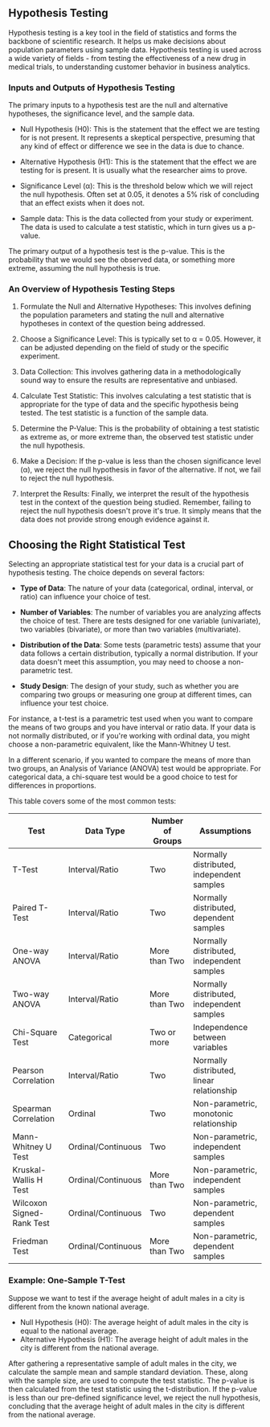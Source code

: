 ## Hypothesis Testing

Hypothesis testing is a key tool in the field of statistics and forms the backbone of scientific research. It helps us make decisions about population parameters using sample data. Hypothesis testing is used across a wide variety of fields - from testing the effectiveness of a new drug in medical trials, to understanding customer behavior in business analytics.

### Inputs and Outputs of Hypothesis Testing

The primary inputs to a hypothesis test are the null and alternative hypotheses, the significance level, and the sample data. 

* Null Hypothesis (H0): This is the statement that the effect we are testing for is not present. It represents a skeptical perspective, presuming that any kind of effect or difference we see in the data is due to chance.

* Alternative Hypothesis (H1): This is the statement that the effect we are testing for is present. It is usually what the researcher aims to prove.

* Significance Level (α): This is the threshold below which we will reject the null hypothesis. Often set at 0.05, it denotes a 5% risk of concluding that an effect exists when it does not.

* Sample data: This is the data collected from your study or experiment. The data is used to calculate a test statistic, which in turn gives us a p-value.

The primary output of a hypothesis test is the p-value. This is the probability that we would see the observed data, or something more extreme, assuming the null hypothesis is true.

### An Overview of Hypothesis Testing Steps

1. Formulate the Null and Alternative Hypotheses: This involves defining the population parameters and stating the null and alternative hypotheses in context of the question being addressed.

2. Choose a Significance Level: This is typically set to α = 0.05. However, it can be adjusted depending on the field of study or the specific experiment.

3. Data Collection: This involves gathering data in a methodologically sound way to ensure the results are representative and unbiased.

4. Calculate Test Statistic: This involves calculating a test statistic that is appropriate for the type of data and the specific hypothesis being tested. The test statistic is a function of the sample data.

5. Determine the P-Value: This is the probability of obtaining a test statistic as extreme as, or more extreme than, the observed test statistic under the null hypothesis.

6. Make a Decision: If the p-value is less than the chosen significance level (α), we reject the null hypothesis in favor of the alternative. If not, we fail to reject the null hypothesis.

7. Interpret the Results: Finally, we interpret the result of the hypothesis test in the context of the question being studied. Remember, failing to reject the null hypothesis doesn't prove it's true. It simply means that the data does not provide strong enough evidence against it.

## Choosing the Right Statistical Test

Selecting an appropriate statistical test for your data is a crucial part of hypothesis testing. The choice depends on several factors:

* **Type of Data**: The nature of your data (categorical, ordinal, interval, or ratio) can influence your choice of test. 

* **Number of Variables**: The number of variables you are analyzing affects the choice of test. There are tests designed for one variable (univariate), two variables (bivariate), or more than two variables (multivariate).

* **Distribution of the Data**: Some tests (parametric tests) assume that your data follows a certain distribution, typically a normal distribution. If your data doesn't meet this assumption, you may need to choose a non-parametric test.

* **Study Design**: The design of your study, such as whether you are comparing two groups or measuring one group at different times, can influence your test choice.

For instance, a t-test is a parametric test used when you want to compare the means of two groups and you have interval or ratio data. If your data is not normally distributed, or if you're working with ordinal data, you might choose a non-parametric equivalent, like the Mann-Whitney U test.

In a different scenario, if you wanted to compare the means of more than two groups, an Analysis of Variance (ANOVA) test would be appropriate. For categorical data, a chi-square test would be a good choice to test for differences in proportions.

This table covers some of the most common tests:

| Test                     | Data Type           | Number of Groups | Assumptions                                        |
|--------------------------|---------------------|------------------|----------------------------------------------------|
| T-Test                   | Interval/Ratio      | Two              | Normally distributed, independent samples          |
| Paired T-Test            | Interval/Ratio      | Two              | Normally distributed, dependent samples            |
| One-way ANOVA            | Interval/Ratio      | More than Two    | Normally distributed, independent samples          |
| Two-way ANOVA            | Interval/Ratio      | More than Two    | Normally distributed, independent samples          |
| Chi-Square Test          | Categorical         | Two or more      | Independence between variables                     |
| Pearson Correlation      | Interval/Ratio      | Two              | Normally distributed, linear relationship          |
| Spearman Correlation     | Ordinal             | Two              | Non-parametric, monotonic relationship             |
| Mann-Whitney U Test      | Ordinal/Continuous  | Two              | Non-parametric, independent samples                |
| Kruskal-Wallis H Test    | Ordinal/Continuous  | More than Two    | Non-parametric, independent samples                |
| Wilcoxon Signed-Rank Test| Ordinal/Continuous  | Two              | Non-parametric, dependent samples                  |
| Friedman Test            | Ordinal/Continuous  | More than Two    | Non-parametric, dependent samples                  |

### Example: One-Sample T-Test

Suppose we want to test if the average height of adult males in a city is different from the known national average. 

* Null Hypothesis (H0): The average height of adult males in the city is equal to the national average.
* Alternative Hypothesis (H1): The average height of adult males in the city is different from the national average.

After gathering a representative sample of adult males in the city, we calculate the sample mean and sample standard deviation. These, along with the sample size, are used to compute the test statistic. The p-value is then calculated from the test statistic using the t-distribution. If the p-value is less than our pre-defined significance level, we reject the null hypothesis, concluding that the average height of adult males in the city is different from the national average.
